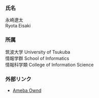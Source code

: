 ### 氏名
永崎遼太   
Ryota Eisaki

### 所属
筑波大学
University of Tsukuba   
情報学群 School of Informatics   
情報科学類 College of Information Science

### 外部リンク
+ [Ameba Ownd](https://ryotaeisaki.amebaownd.com/)
